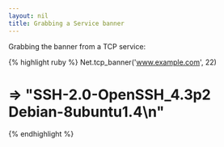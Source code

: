 ```yaml
---
layout: nil
title: Grabbing a Service banner
---
```


Grabbing the banner from a TCP service:

{% highlight ruby %}
Net.tcp_banner('www.example.com', 22)
# => "SSH-2.0-OpenSSH_4.3p2 Debian-8ubuntu1.4\n"
{% endhighlight %}
